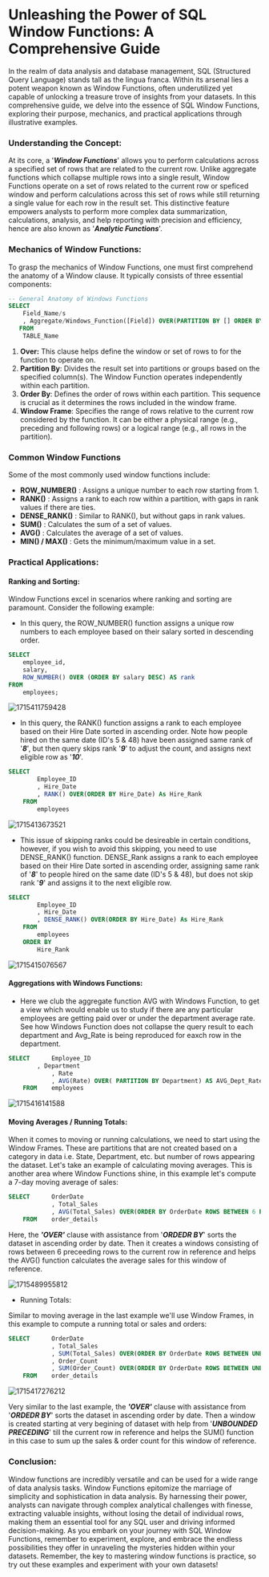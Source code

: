 # Unleashing the Power of SQL Window Functions: A Comprehensive Guide

In the realm of data analysis and database management, SQL (Structured Query Language) stands tall as the lingua franca. Within its arsenal lies a potent weapon known as Window Functions, often underutilized yet capable of unlocking a treasure trove of insights from your datasets. In this comprehensive guide, we delve into the essence of SQL Window Functions, exploring their purpose, mechanics, and practical applications through illustrative examples.

### Understanding the Concept:

At its core, a '***Window Functions***' allows you to perform calculations across a specified set of rows that are related to the current row. Unlike aggregate functions which collapse multiple rows into a single result, Window Functions operate on a set of rows related to the current row or speficed window and perform calculations across this set of rows while still returning a single value for each row in the result set. This distinctive feature empowers analysts to perform more complex data summarization, calculations, analysis, and help reporting with precision and efficiency, hence are also known as '***Analytic Functions***'.

### Mechanics of Window Functions:

To grasp the mechanics of Window Functions, one must first comprehend the anatomy of a Window clause. It typically consists of three essential components:

```sql
-- General Anatomy of Windows Functions
SELECT
	Field_Name/s
	, Aggregate/Windows_Function([Field]) OVER(PARTITION BY [] ORDER BY []) AS Field_Alias
   FROM
	TABLE_Name
```

1. **Over:** This clause helps define the window or set of rows to for the function to operate on.
2. **Partition By**: Divides the result set into partitions or groups based on the specified column(s). The Window Function operates independently within each partition.
3. **Order By**: Defines the order of rows within each partition. This sequence is crucial as it determines the rows included in the window frame.
4. **Window Frame**: Specifies the range of rows relative to the current row considered by the function. It can be either a physical range (e.g., preceding and following rows) or a logical range (e.g., all rows in the partition).

### Common Window Functions

Some of the most commonly used window functions include:

* **ROW_NUMBER()** : Assigns a unique number to each row starting from 1.
* **RANK()** : Assigns a rank to each row within a partition, with gaps in rank values if there are ties.
* **DENSE_RANK()** : Similar to RANK(), but without gaps in rank values.
* **SUM()** : Calculates the sum of a set of values.
* **AVG()** : Calculates the average of a set of values.
* **MIN() / MAX()** : Gets the minimum/maximum value in a set.

### Practical Applications:

#### Ranking and Sorting:

Window Functions excel in scenarios where ranking and sorting are paramount. Consider the following example:

* In this query, the ROW_NUMBER() function assigns a unique row numbers to each employee based on their salary sorted in descending order.

```sql
SELECT 
    employee_id,
    salary,
    ROW_NUMBER() OVER (ORDER BY salary DESC) AS rank
FROM 
    employees;
```

![1715411759428](image/005_SQLWindowsFunctions/1715411759428.png)

* In this query, the RANK() function assigns a rank to each employee based on their Hire Date sorted in ascending order. Note how people hired on the same date (ID's 5 & 48) have been assigned same rank of '***8***', but then query skips rank '***9***' to adjust the count, and assigns next eligible row as '***10***'.

```sql
SELECT  
        Employee_ID
        , Hire_Date
        , RANK() OVER(ORDER BY Hire_Date) As Hire_Rank
    FROM
        employees
```

![1715413673521](image/005_SQLWindowsFunctions/1715413673521.png)

* This issue of skipping ranks could be desireable in certain conditions, however, if you wish to avoid this skipping, you need to use DENSE_RANK() function. DENSE_Rank assigns a rank to each employee based on their Hire Date sorted in ascending order, assigning same rank of '***8***' to people hired on the same date (ID's 5 & 48), but does not skip rank '***9***' and assigns it to the next eligible row.

```sql
SELECT  
        Employee_ID
        , Hire_Date
        , DENSE_RANK() OVER(ORDER BY Hire_Date) As Hire_Rank
    FROM
        employees
    ORDER BY
        Hire_Rank
```

![1715415076567](image/005_SQLWindowsFunctions/1715415076567.png)

#### Aggregations with Windows Functions:

* Here we club the aggregate function AVG with Windows Function, to get a view which would enable us to study if there are any particular employees are getting paid over or under the department average rate. See how Windows Function does not collapse the query result to each department and Avg_Rate is being reproduced for eaxch row in the department.

```sql
SELECT      Employee_ID
	    , Department
            , Rate
            , AVG(Rate) OVER( PARTITION BY Department) AS AVG_Dept_Rate
    FROM    employees
```

![1715416141588](image/005_SQLWindowsFunctions/1715416141588.png)

#### Moving Averages / Running Totals:

When it comes to moving or running calculations, we need to start using the Window Frames. These are partitions that are not created based on a category in data i.e. State, Department, etc. but number of rows appearing the dataset. Let's take an example of calculating moving averages. This is another area where Window Functions shine, in this example let's compute a 7-day moving average of sales:

```sql
SELECT      OrderDate
            , Total_Sales
            , AVG(Total_Sales) OVER(ORDER BY OrderDate ROWS BETWEEN 6 PRECEDING AND CURRENT ROW) AS Avg_7_Day_Sales
    FROM    order_details
```

Here, the ***'OVER'*** clause with assistance from '***ORDEDR BY***' sorts the dataset in ascending order by date. Then it creates a windows consisting of rows between 6 preceeding rows to the current row in reference and helps the AVG() function calculates the average sales for this window of reference.

![1715489955812](image/005_SQLWindowsFunctions/1715489955812.png)

* Running Totals:

Similar to moving average in the last example we'll use Window Frames, in this example to compute a running total or sales and orders:

```sql
SELECT      OrderDate
            , Total_Sales
            , SUM(Total_Sales) OVER(ORDER BY OrderDate ROWS BETWEEN UNBOUNDED PRECEDING AND CURRENT ROW) AS Running_Sales
            , Order_Count
            , SUM(Order_Count) OVER(ORDER BY OrderDate ROWS BETWEEN UNBOUNDED PRECEDING AND CURRENT ROW) AS Running_Orders
    FROM    order_details
```

![1715417276212](image/005_SQLWindowsFunctions/1715417276212.png)

Very similar to the last example, the ***'OVER'*** clause with assistance from '***ORDEDR BY***' sorts the dataset in ascending order by date. Then a window is created starting at very begining of dataset with help from '***UNBOUNDED PRECEDING***' till the current row in reference and helps the SUM() function in this case to sum up the sales & order count for this window of reference.


### Conclusion:

Window functions are incredibly versatile and can be used for a wide range of data analysis tasks. Window Functions epitomize the marriage of simplicity and sophistication in data analysis. By harnessing their power, analysts can navigate through complex analytical challenges with finesse, extracting valuable insights, without losing the detail of individual rows, making them an essential tool for any SQL user and driving informed decision-making. As you embark on your journey with SQL Window Functions, remember to experiment, explore, and embrace the endless possibilities they offer in unraveling the mysteries hidden within your datasets. Remember, the key to mastering window functions is practice, so try out these examples and experiment with your own datasets!
